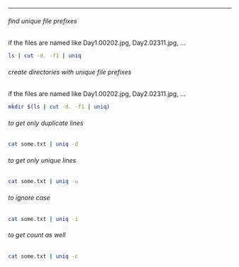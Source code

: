 
____

###### find unique file prefixes

if the files are named like Day1.00202.jpg, Day2.02311.jpg, ...

```sh
ls | cut -d. -f1 | uniq
```

###### create directories with unique file prefixes

if the files are named like Day1.00202.jpg, Day2.02311.jpg, ...

```sh
mkdir $(ls | cut -d. -f1 | uniq)
```

###### to get only duplicate lines

```sh
cat some.txt | uniq -d
```

###### to get only unique lines

```sh
cat some.txt | uniq -u
```

###### to ignore case

```sh
cat some.txt | uniq -i
```

###### to get count as well

```sh
cat some.txt | uniq -c
```

